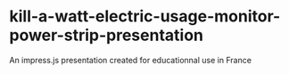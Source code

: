 # kill-a-watt-electric-usage-monitor-power-strip-presentation
An impress.js presentation created for educationnal use in France
